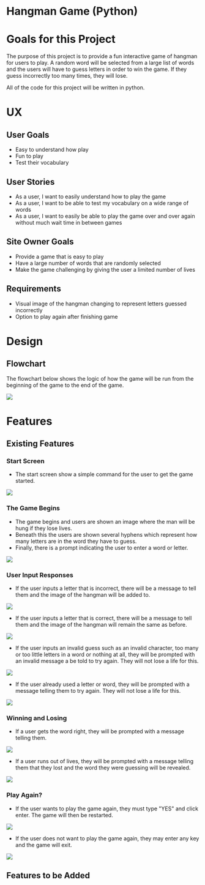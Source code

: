 # Hangman Game (Python)

# Goals for this Project

The purpose of this project is to provide a fun interactive game of hangman for users to play. A random word will be selected from a large list of words and the users will have to guess letters in order to win the game. If they guess incorrectly too many times, they will lose.

All of the code for this project will be written in python.

# UX

## User Goals
* Easy to understand how play
* Fun to play
* Test their vocabulary

## User Stories
* As a user, I want to easily understand how to play the game
* As a user, I want to be able to test my vocabulary on a wide range of words
* As a user, I want to easily be able to play the game over and over again without much wait time in between games

## Site Owner Goals
* Provide a game that is easy to play
* Have a large number of words that are randomly selected
* Make the game challenging by giving the user a limited number of lives

## Requirements
* Visual image of the hangman changing to represent letters guessed incorrectly
* Option to play again after finishing game

# Design

## Flowchart
The flowchart below shows the logic of how the game will be run from the beginning of the game to the end of the game.

<img src="/docs/flowchart.png">

# Features

## Existing Features

### Start Screen
* The start screen show a simple command for the user to get the game started.

<img src="/docs/start.png">

### The Game Begins
* The game begins and users are shown an image where the man will be hung if they lose lives.
* Beneath this the users are shown several hyphens which represent how many letters are in the word they have to guess.
* Finally, there is a prompt indicating the user to enter a word or letter.

<img src="/docs/user-enter.png">

### User Input Responses
* If the user inputs a letter that is incorrect, there will be a message to tell them and the image of the hangman will be added to.

<img src="/docs/letter-not-in-word.png">

* If the user inputs a letter that is correct, there will be a message to tell them and the image of the hangman will remain the same as before.

<img src="/docs/letter-is-in-word.png">

* If the user inputs an invalid guess such as an invalid character, too many or too little letters in a word or nothing at all, they will be prompted with an invalid message a be told to try again. They will not lose a life for this.

<img src="/docs/input-invalid.png">

* If the user already used a letter or word, they will be prompted with a message telling them to try again. They will not lose a life for this.

<img src="/docs/already-used-letter.png">

### Winning and Losing

* If a user gets the word right, they will be prompted with a message telling them.

<img src="/docs/you-win.png">

* If a user runs out of lives, they will be prompted with a message telling them that they lost and the word they were guessing will be revealed.

<img src="/docs/you-lose.png">

### Play Again?

* If the user wants to play the game again, they must type "YES" and click enter. The game will then be restarted.

<img src="/docs/play-again-yes.png">

* If the user does not want to play the game again, they may enter any key and the game will exit.

<img src="/docs/play-again-exit.png">









## Features to be Added